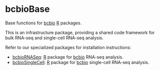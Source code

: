 # bcbioBase

Base functions for [bcbio][] [R][] packages.

This is an infrastructure package, providing a shared code framework for bulk RNA-seq and single-cell RNA-seq analysis.

Refer to our specialized packages for installation instructions:

- [bcbioRNASeq][]: [R][] package for [bcbio][] RNA-seq analysis.
- [bcbioSingleCell][]: [R][] package for [bcbio][] single-cell RNA-seq analysis.

[bcbio]: https://bcbio-nextgen.readthedocs.io/
[bcbiornaseq]: http://r.acidgenomics.com/packages/bcbiornaseq/
[bcbiosinglecell]: http://r.acidgenomics.com/packages/bcbiosinglecell/
[bioconductor]: https://bioconductor.org/
[r]: https://www.r-project.org/

